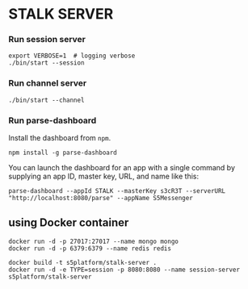 # STALK SERVER

### Run session server

```
export VERBOSE=1  # logging verbose
./bin/start --session
```

### Run channel server

```
./bin/start --channel
```

### Run parse-dashboard

Install the dashboard from `npm`.

```
npm install -g parse-dashboard
```

You can launch the dashboard for an app with a single command by supplying an app ID, master key, URL, and name like this:

```
parse-dashboard --appId STALK --masterKey s3cR3T --serverURL "http://localhost:8080/parse" --appName S5Messenger
```



## using Docker container
```
docker run -d -p 27017:27017 --name mongo mongo
docker run -d -p 6379:6379 --name redis redis

docker build -t s5platform/stalk-server .
docker run -d -e TYPE=session -p 8080:8080 --name session-server s5platform/stalk-server
```
